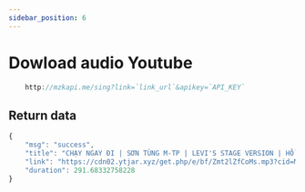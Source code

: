 ```yaml
---
sidebar_position: 6
---
```


# Dowload audio Youtube

```jsx title="API Endpoint:"
    http://mzkapi.me/sing?link=`link_url`&apikey=`API_KEY`
```
## Return data
```jsx title="http://mzkapi.me/sing?link=https://www.youtube.com/watch?v=Zmt2lZfCoMs" 
{
    "msg": "success",
    "title": "CHẠY NGAY ĐI | SƠN TÙNG M-TP | LEVI'S STAGE VERSION | HỒ CHÍ MINH 20.05.2018",
    "link": "https://cdn02.ytjar.xyz/get.php/e/bf/Zmt2lZfCoMs.mp3?cid=MTczLjI0OS4xMC4yMjJ8TkF8REU%3D&h=K7vipQgjSLCuCrIIT9cOBw&s=1640727193&n=CHY-NGAY-I-SN-TNG-M-TP-LEVI-S-STAGE-VERSION-H-CH-MINH-20-05-2018",
    "duration": 291.68332758228
}
```